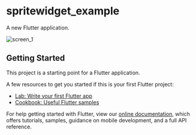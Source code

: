 # spritewidget_example

A new Flutter application.

![screen_1](https://user-images.githubusercontent.com/75631138/116738768-d80e5400-aa2d-11eb-8b35-5b5252ed6143.png)

## Getting Started

This project is a starting point for a Flutter application.

A few resources to get you started if this is your first Flutter project:

- [Lab: Write your first Flutter app](https://flutter.dev/docs/get-started/codelab)
- [Cookbook: Useful Flutter samples](https://flutter.dev/docs/cookbook)

For help getting started with Flutter, view our
[online documentation](https://flutter.dev/docs), which offers tutorials,
samples, guidance on mobile development, and a full API reference.
